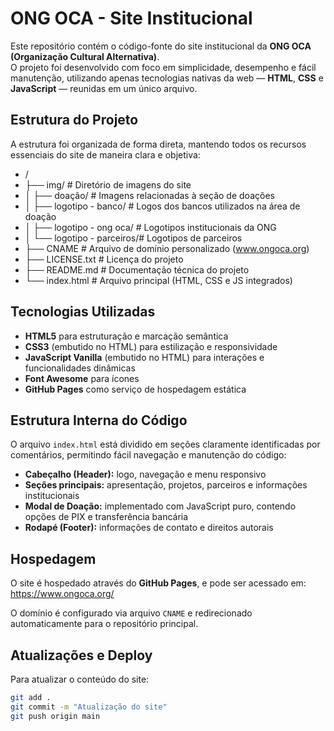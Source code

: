 # ONG OCA - Site Institucional

Este repositório contém o código-fonte do site institucional da **ONG OCA (Organização Cultural Alternativa)**.  
O projeto foi desenvolvido com foco em simplicidade, desempenho e fácil manutenção, utilizando apenas tecnologias nativas da web — **HTML**, **CSS** e **JavaScript** — reunidas em um único arquivo.

## Estrutura do Projeto

A estrutura foi organizada de forma direta, mantendo todos os recursos essenciais do site de maneira clara e objetiva:

-  /
-  ├── img/                     # Diretório de imagens do site
- │   ├── doação/              # Imagens relacionadas à seção de doações
- │   ├── logotipo - banco/    # Logos dos bancos utilizados na área de doação
- │   ├── logotipo - ong oca/  # Logotipos institucionais da ONG
- │   └── logotipo - parceiros/# Logotipos de parceiros
- ├── CNAME                    # Arquivo de domínio personalizado (www.ongoca.org)
- ├── LICENSE.txt              # Licença do projeto
- ├── README.md                # Documentação técnica do projeto
- └── index.html               # Arquivo principal (HTML, CSS e JS integrados)



## Tecnologias Utilizadas

- **HTML5** para estruturação e marcação semântica  
- **CSS3** (embutido no HTML) para estilização e responsividade  
- **JavaScript Vanilla** (embutido no HTML) para interações e funcionalidades dinâmicas  
- **Font Awesome** para ícones  
- **GitHub Pages** como serviço de hospedagem estática  

## Estrutura Interna do Código

O arquivo `index.html` está dividido em seções claramente identificadas por comentários, permitindo fácil navegação e manutenção do código:

- **Cabeçalho (Header):** logo, navegação e menu responsivo  
- **Seções principais:** apresentação, projetos, parceiros e informações institucionais  
- **Modal de Doação:** implementado com JavaScript puro, contendo opções de PIX e transferência bancária  
- **Rodapé (Footer):** informações de contato e direitos autorais  

## Hospedagem

O site é hospedado através do **GitHub Pages**, e pode ser acessado em:
https://www.ongoca.org/

O domínio é configurado via arquivo `CNAME` e redirecionado automaticamente para o repositório principal.

## Atualizações e Deploy

Para atualizar o conteúdo do site:

```bash
git add .
git commit -m "Atualização do site"
git push origin main

